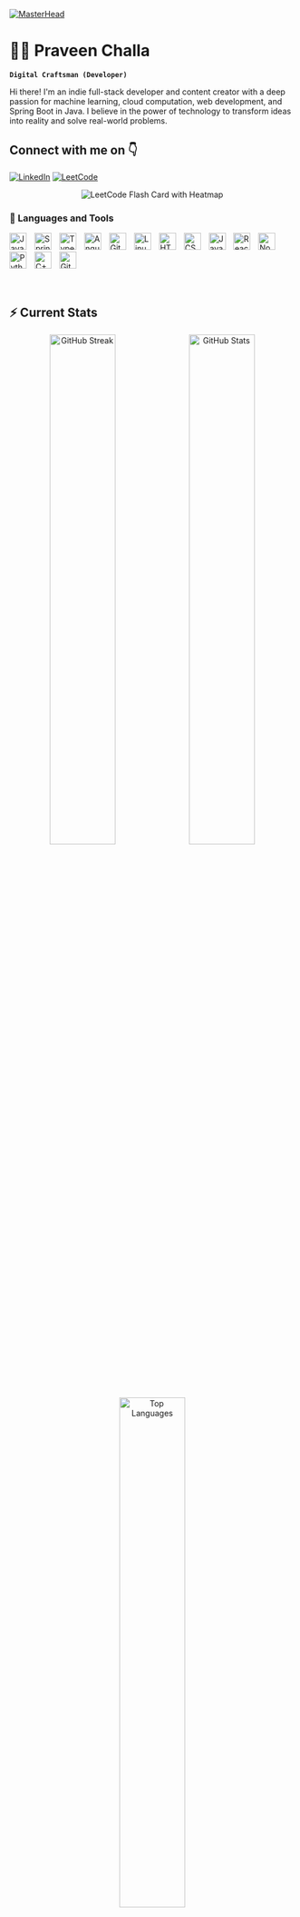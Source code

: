 [![MasterHead](https://firebasestorage.googleapis.com/v0/b/flexi-coding.appspot.com/o/dempgi7-520f8d5f-63d4-4453-8822-dbc149ae27f8.gif?alt=media&token=91c0c7b2-93c3-4029-b011-1a8703c5730d)](https://rishavchanda.io)
# 🏄‍♂️ Praveen Challa
**`Digital Craftsman (Developer)`**

Hi there! I'm an indie full-stack developer and content creator with a deep passion for machine learning, cloud computation, web development, and Spring Boot in Java. I believe in the power of technology to transform ideas into reality and solve real-world problems.

## Connect with me on 👇

[![LinkedIn](https://img.shields.io/badge/LinkedIn--blue)](https://www.linkedin.com/in/praveen-challa-6043a3276/)
[![LeetCode](https://img.shields.io/badge/LeetCode--blue)](https://leetcode.com/u/Arjunkrishna1234/)

<p align="center">
  <img src="https://leetcard.jacoblin.cool/Arjunkrishna1234?theme=dark&font=Strait&ext=heatmap" alt="LeetCode Flash Card with Heatmap" />
</p>

### 🧰 Languages and Tools

<p align="left">
<img src="https://cdn.jsdelivr.net/gh/devicons/devicon/icons/java/java-original.svg" alt="Java" width="30px" style="padding-right:10px;" />
<img src="https://cdn.jsdelivr.net/gh/devicons/devicon/icons/spring/spring-original.svg" alt="Spring" width="30px" style="padding-right:10px;" />
<img src="https://cdn.jsdelivr.net/gh/devicons/devicon/icons/typescript/typescript-plain.svg" alt="TypeScript" width="30px" style="padding-right:10px;" />
<img src="https://cdn.jsdelivr.net/gh/devicons/devicon/icons/angularjs/angularjs-plain.svg" alt="Angular" width="30px" style="padding-right:10px;" />
<img src="https://cdn.jsdelivr.net/gh/devicons/devicon/icons/git/git-original.svg" alt="Git" width="30px" style="padding-right:10px;" />
<img src="https://cdn.jsdelivr.net/gh/devicons/devicon/icons/linux/linux-original.svg" alt="Linux" width="30px" style="padding-right:10px;" />
<img src="https://cdn.jsdelivr.net/gh/devicons/devicon/icons/html5/html5-plain.svg" alt="HTML" width="30px" style="padding-right:10px;" />
<img src="https://cdn.jsdelivr.net/gh/devicons/devicon/icons/css3/css3-plain.svg" alt="CSS" width="30px" style="padding-right:10px;" />
<img src="https://cdn.jsdelivr.net/gh/devicons/devicon/icons/javascript/javascript-plain.svg" alt="JavaScript" width="30px" style="padding-right:10px;" />
<img src="https://cdn.jsdelivr.net/gh/devicons/devicon/icons/react/react-original.svg" alt="React" width="30px" style="padding-right:10px;" />
<img src="https://cdn.jsdelivr.net/gh/devicons/devicon/icons/nodejs/nodejs-original.svg" alt="NodeJS" width="30px" style="padding-right:10px;" />
<img src="https://cdn.jsdelivr.net/gh/devicons/devicon/icons/python/python-plain.svg" alt="Python" width="30px" style="padding-right:10px;" />
<img src="https://cdn.jsdelivr.net/gh/devicons/devicon/icons/cplusplus/cplusplus-line.svg" alt="C++" width="30px" style="padding-right:10px;" />
<img src="https://cdn.jsdelivr.net/gh/devicons/devicon/icons/github/github-original.svg" alt="GitHub" width="30px" style="padding-right:10px;" />
</p>

<br />

## ⚡ Current Stats

<div align="center">
  <img width="48%" src="https://streak-stats.demolab.com/?user=praveenarjun&theme=tokyonight&count_private=true" alt="GitHub Streak" />
  <img width="48%" src="https://github-readme-stats.vercel.app/api?username=praveenarjun&show_icons=true&theme=tokyonight&count_private=true" alt="GitHub Stats" />
  <img width="48%" src="https://github-readme-stats.vercel.app/api/top-langs/?username=praveenarjun&layout=compact&theme=tokyonight" alt="Top Languages" />
</div>

<h2>See my portfolio 🌐</h2>
[My Portfolio](https://github.com/praveenarjun)
